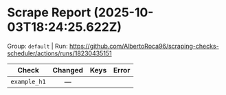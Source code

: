 # Scrape Report (2025-10-03T18:24:25.622Z)

Group: `default`  |  Run: https://github.com/AlbertoRoca96/scraping-checks-scheduler/actions/runs/18230435151

| Check | Changed | Keys | Error |
|---|:---:|:--|:--|
| `example_h1` | — |  |  |
